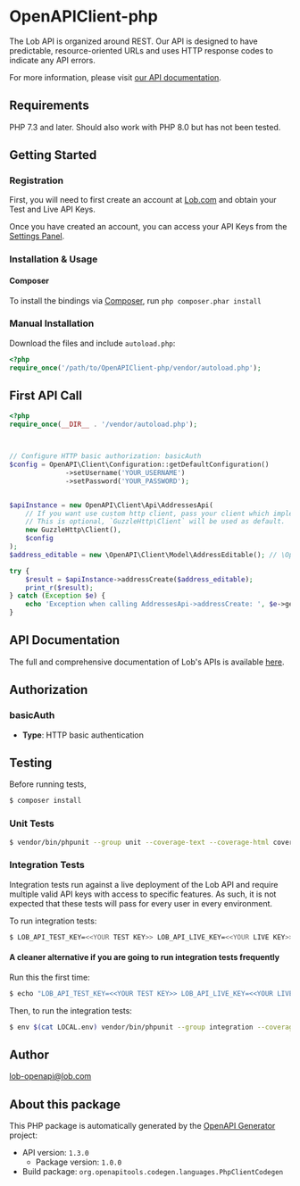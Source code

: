 # OpenAPIClient-php

The Lob API is organized around REST. Our API is designed to have predictable, resource-oriented URLs and uses HTTP response codes to indicate any API errors.

For more information, please visit [our API documentation](https://docs.lob.com/).

## Requirements

PHP 7.3 and later.
Should also work with PHP 8.0 but has not been tested.

## Getting Started

### Registration

First, you will need to first create an account at [Lob.com](https://dashboard.lob.com/#/register) and obtain your Test and Live API Keys.

Once you have created an account, you can access your API Keys from the [Settings Panel](https://dashboard.lob.com/#/settings).

### Installation & Usage

#### Composer

To install the bindings via [Composer](https://getcomposer.org/), run `php composer.phar install`

### Manual Installation

Download the files and include `autoload.php`:

```php
<?php
require_once('/path/to/OpenAPIClient-php/vendor/autoload.php');
```

## First API Call

```php
<?php
require_once(__DIR__ . '/vendor/autoload.php');



// Configure HTTP basic authorization: basicAuth
$config = OpenAPI\Client\Configuration::getDefaultConfiguration()
              ->setUsername('YOUR_USERNAME')
              ->setPassword('YOUR_PASSWORD');


$apiInstance = new OpenAPI\Client\Api\AddressesApi(
    // If you want use custom http client, pass your client which implements `GuzzleHttp\ClientInterface`.
    // This is optional, `GuzzleHttp\Client` will be used as default.
    new GuzzleHttp\Client(),
    $config
);
$address_editable = new \OpenAPI\Client\Model\AddressEditable(); // \OpenAPI\Client\Model\AddressEditable

try {
    $result = $apiInstance->addressCreate($address_editable);
    print_r($result);
} catch (Exception $e) {
    echo 'Exception when calling AddressesApi->addressCreate: ', $e->getMessage(), PHP_EOL;
}

```

## API Documentation

The full and comprehensive documentation of Lob's APIs is available [here](https://docs.lob.com/).

## Authorization

### basicAuth

- **Type**: HTTP basic authentication

## Testing

Before running tests,
```bash
$ composer install
```

### Unit Tests

```bash
$ vendor/bin/phpunit --group unit --coverage-text --coverage-html coverage/html
```

### Integration Tests

Integration tests run against a live deployment of the Lob API and require multiple valid API keys with access to specific features. As such, it is not expected that these tests will pass for every user in every environment.

To run integration tests:

```bash
$ LOB_API_TEST_KEY=<<YOUR TEST KEY>> LOB_API_LIVE_KEY=<<YOUR LIVE KEY>> vendor/bin/phpunit --group integration --coverage-text --coverage-html coverage/html
```

#### A cleaner alternative if you are going to run integration tests frequently

Run this the first time:

```bash
$ echo "LOB_API_TEST_KEY=<<YOUR TEST KEY>> LOB_API_LIVE_KEY=<<YOUR LIVE KEY>>" > LOCAL.env
```

Then, to run the integration tests:

```bash
$ env $(cat LOCAL.env) vendor/bin/phpunit --group integration --coverage-text --coverage-html coverage/html
```
## Author

lob-openapi@lob.com

## About this package

This PHP package is automatically generated by the [OpenAPI Generator](https://openapi-generator.tech) project:

- API version: `1.3.0`
    - Package version: `1.0.0`
- Build package: `org.openapitools.codegen.languages.PhpClientCodegen`
